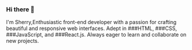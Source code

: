 ### Hi there 👋
I'm Sherry,Enthusiastic front-end developer with a passion for crafting beautiful and responsive web interfaces. Adept in ###HTML, ###CSS, ###JavaScript, and ###React.js. Always eager to learn and collaborate on new projects.

<!--
**SherryEbrahimi/SherryEbrahimi** is a ✨ _special_ ✨ repository because its `README.md` (this file) appears on your GitHub profile.

Here are some ideas to get you started:

- 🔭 I’m currently working on ...
- 🌱 I’m currently learning ...
- 👯 I’m looking to collaborate on ...
- 🤔 I’m looking for help with ...
- 💬 Ask me about ...
- 📫 How to reach me: ...
- 😄 Pronouns: ...
- ⚡ Fun fact: ...
-->

